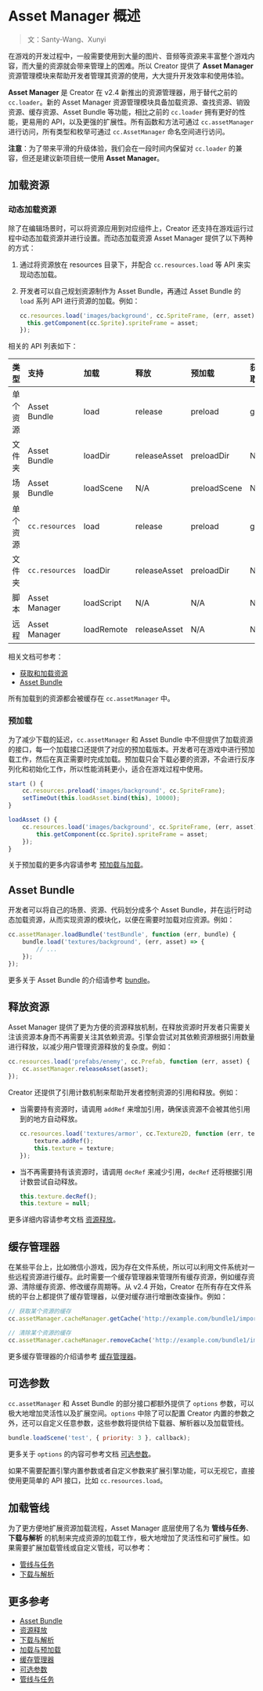 # Asset Manager 概述

> 文：Santy-Wang、Xunyi

在游戏的开发过程中，一般需要使用到大量的图片、音频等资源来丰富整个游戏内容，而大量的资源就会带来管理上的困难。所以 Creator 提供了 **Asset Manager** 资源管理模块来帮助开发者管理其资源的使用，大大提升开发效率和使用体验。

**Asset Manager** 是 Creator 在 v2.4 新推出的资源管理器，用于替代之前的 `cc.loader`。新的 Asset Manager 资源管理模块具备加载资源、查找资源、销毁资源、缓存资源、Asset Bundle 等功能，相比之前的 `cc.loader` 拥有更好的性能，更易用的 API，以及更强的扩展性。所有函数和方法可通过 `cc.assetManager` 进行访问，所有类型和枚举可通过 `cc.AssetManager` 命名空间进行访问。

**注意**：为了带来平滑的升级体验，我们会在一段时间内保留对 `cc.loader` 的兼容，但还是建议新项目统一使用 **Asset Manager**。

## 加载资源

### 动态加载资源

除了在编辑场景时，可以将资源应用到对应组件上，Creator 还支持在游戏运行过程中动态加载资源并进行设置。而动态加载资源 Asset Manager 提供了以下两种的方式：

1. 通过将资源放在 resources 目录下，并配合 `cc.resources.load` 等 API 来实现动态加载。
2. 开发者可以自己规划资源制作为 Asset Bundle，再通过 Asset Bundle 的 `load` 系列 API 进行资源的加载。例如：

    ```js
    cc.resources.load('images/background', cc.SpriteFrame, (err, asset) => {
      this.getComponent(cc.Sprite).spriteFrame = asset;
    });
    ```

相关的 API 列表如下：

| 类型 | 支持 | 加载 | 释放 | 预加载 | 获取 | 查询资源信息 |
| :-- | :-- | :-- | :-- | :-- | :-- | :-- |
| 单个资源 | Asset Bundle   | load       | release      | preload      | get | getInfoWithPath |
| 文件夹   | Asset Bundle   | loadDir    | releaseAsset | preloadDir   | N/A | getDirWithPath  |
| 场景     | Asset Bundle   | loadScene  | N/A          | preloadScene | N/A | getSceneInfo    |
| 单个资源 | `cc.resources` | load       | release      | preload      | get | getInfoWithPath |
| 文件夹   | `cc.resources` | loadDir    | releaseAsset | preloadDir   | N/A | getDirWithPath  |
| 脚本     | Asset Manager  | loadScript | N/A          | N/A          | N/A | N/A             |
| 远程     | Asset Manager  | loadRemote | releaseAsset | N/A          | N/A | N/A             |

相关文档可参考：

- [获取和加载资源](../scripting/load-assets.md)
- [Asset Bundle](../scripting/asset-bundle.md)

所有加载到的资源都会被缓存在 `cc.assetManager` 中。

### 预加载

为了减少下载的延迟，`cc.assetManager` 和 Asset Bundle 中不但提供了加载资源的接口，每一个加载接口还提供了对应的预加载版本。开发者可在游戏中进行预加载工作，然后在真正需要时完成加载。预加载只会下载必要的资源，不会进行反序列化和初始化工作，所以性能消耗更小，适合在游戏过程中使用。

```js
start () {
    cc.resources.preload('images/background', cc.SpriteFrame);
    setTimeOut(this.loadAsset.bind(this), 10000);
}

loadAsset () {
    cc.resources.load('images/background', cc.SpriteFrame, (err, asset) => {
        this.getComponent(cc.Sprite).spriteFrame = asset;
    });
}
```

关于预加载的更多内容请参考 [预加载与加载](preload-load.md)。

## Asset Bundle

开发者可以将自己的场景、资源、代码划分成多个 Asset Bundle，并在运行时动态加载资源，从而实现资源的模块化，以便在需要时加载对应资源。例如：

```js
cc.assetManager.loadBundle('testBundle', function (err, bundle) {
    bundle.load('textures/background', (err, asset) => {
        // ...
    });
});
```

更多关于 Asset Bundle 的介绍请参考 [bundle](bundle.md)。

## 释放资源

Asset Manager 提供了更为方便的资源释放机制，在释放资源时开发者只需要关注该资源本身而不再需要关注其依赖资源。引擎会尝试对其依赖资源根据引用数量进行释放，以减少用户管理资源释放的复杂度。例如：

```js
cc.resources.load('prefabs/enemy', cc.Prefab, function (err, asset) {
    cc.assetManager.releaseAsset(asset);
});
```

Creator 还提供了引用计数机制来帮助开发者控制资源的引用和释放。例如：

- 当需要持有资源时，请调用 `addRef` 来增加引用，确保该资源不会被其他引用到的地方自动释放。

  ```js
  cc.resources.load('textures/armor', cc.Texture2D, function (err, texture) {
      texture.addRef();
      this.texture = texture;
  });
  ```

- 当不再需要持有该资源时，请调用 `decRef` 来减少引用，`decRef` 还将根据引用计数尝试自动释放。

  ```js
  this.texture.decRef();
  this.texture = null;
  ```

更多详细内容请参考文档 [资源释放](release-manager.md)。

## 缓存管理器

在某些平台上，比如微信小游戏，因为存在文件系统，所以可以利用文件系统对一些远程资源进行缓存。此时需要一个缓存管理器来管理所有缓存资源，例如缓存资源、清除缓存资源、修改缓存周期等。从 v2.4 开始，Creator 在所有存在文件系统的平台上都提供了缓存管理器，以便对缓存进行增删改查操作。例如：

```js
// 获取某个资源的缓存
cc.assetManager.cacheManager.getCache('http://example.com/bundle1/import/9a/9aswe123-dsqw-12xe-123xqawe12.json');

// 清除某个资源的缓存
cc.assetManager.cacheManager.removeCache('http://example.com/bundle1/import/9a/9aswe123-dsqw-12xe-123xqawe12.json');
```

更多缓存管理器的介绍请参考 [缓存管理器](cache-manager.md)。

## 可选参数

`cc.assetManager` 和 Asset Bundle 的部分接口都额外提供了 `options` 参数，可以极大地增加灵活性以及扩展空间。`options` 中除了可以配置 Creator 内置的参数之外，还可以自定义任意参数，这些参数将提供给下载器、解析器以及加载管线。

```js
bundle.loadScene('test', { priority: 3 }, callback);
```

更多关于 `options` 的内容可参考文档 [可选参数](options.md)。

如果不需要配置引擎内置参数或者自定义参数来扩展引擎功能，可以无视它，直接使用更简单的 API 接口，比如 `cc.resources.load`。

## 加载管线

为了更方便地扩展资源加载流程，Asset Manager 底层使用了名为 **管线与任务**、**下载与解析** 的机制来完成资源的加载工作，极大地增加了灵活性和可扩展性。如果需要扩展加载管线或自定义管线，可以参考：

- [管线与任务](pipeline-task.md)
- [下载与解析](downloader-parser.md)

## 更多参考

- [Asset Bundle](bundle.md)
- [资源释放](release-manager.md)
- [下载与解析](downloader-parser.md)
- [加载与预加载](preload-load.md)
- [缓存管理器](cache-manager.md)
- [可选参数](options.md)
- [管线与任务](pipeline-task.md)
